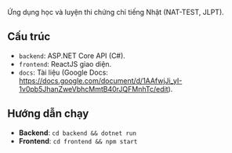    Ứng dụng học và luyện thi chứng chỉ tiếng Nhật (NAT-TEST, JLPT).

   ## Cấu trúc
   - `backend`: ASP.NET Core API (C#).
   - `frontend`: ReactJS giao diện.
   - `docs`: Tài liệu (Google Docs: https://docs.google.com/document/d/1AAfwjJi_yI-1v0pb5JhanZweVbhcMmtB40rJQFMnhTc/edit).

   ## Hướng dẫn chạy
   - **Backend**: `cd backend && dotnet run`
   - **Frontend**: `cd frontend && npm start`
